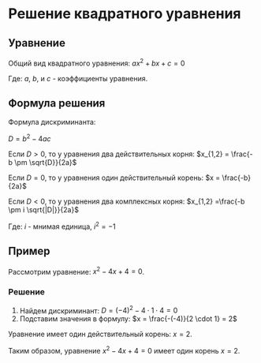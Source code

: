 # Решение квадратного уравнения

## Уравнение

Общий вид квадратного уравнения:
$ax^2 + bx + c = 0$

Где: $a$, $b$, и $c$ - коэффициенты уравнения.

## Формула решения
Формула дискриминанта:

$D = b^2 - 4ac$

Если $D > 0$, то у уравнения два действительных корня:
$x_{1,2} = \frac{-b \pm \sqrt{D}}{2a}$

Если $D = 0$, то у уравнения один действительный корень:
$x = \frac{-b}{2a}$

Если $D < 0$, то у уравнения два комплексных корня:
$x_{1,2} =\frac{-b \pm i \sqrt{|D|}}{2a}$

Где: $i$ - мнимая единица, $i^2 = -1$
## Пример
Рассмотрим уравнение: $x^2 - 4x + 4 = 0$.

### Решение
1. Найдем дискриминант:
$D = (-4)^2 - 4 \cdot 1 \cdot 4 = 0$
2. Подставим значения в формулу:
$x = \frac{-(-4)}{2 \cdot 1} = 2$

Уравнение имеет один действительный корень: $x = 2$.

Таким образом, уравнение $x^2 - 4x + 4 = 0$ имеет один корень $x = 2$.